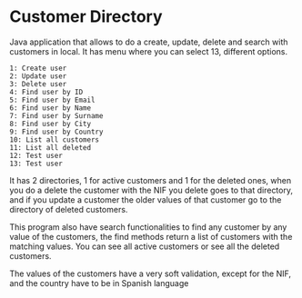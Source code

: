 ﻿# Customer Directory
Java application that allows to do a create, update, delete and search with customers in local.
It has menu where you can select 13, different options.
```
1: Create user
2: Update user
3: Delete user
4: Find user by ID 
5: Find user by Email
6: Find user by Name 
7: Find user by Surname 
8: Find user by City 
9: Find user by Country
10: List all customers 
11: List all deleted
12: Test user
13: Test user 
```
It has 2 directories, 1 for active customers and 1 for the deleted ones, when you do a delete the customer with the NIF you delete goes to that directory, and if you update a customer the older values of that customer go to the directory of deleted customers.

This program also have search functionalities to find any customer by any value of the customers, the find methods return a list of customers with the matching values.
You can see all active customers or see all the deleted customers.

The values of the customers have a very soft validation, except for the NIF, and the country have to be in Spanish language
